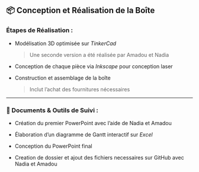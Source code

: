 ## 📦 Conception et Réalisation de la Boîte

### Étapes de Réalisation :

- Modélisation 3D optimisée sur *TinkerCad*  
  >  Une seconde version a été réalisée par Amadou et Nadia

- Conception de chaque pièce via *Inkscape* pour conception laser

- Construction et assemblage de la boîte  
  > Inclut l’achat des fournitures nécessaires

---

### 📝 Documents & Outils de Suivi :

- Création du premier PowerPoint avec l’aide de Nadia et Amadou

- Élaboration d’un diagramme de Gantt interactif sur *Excel*

- Conception du PowerPoint final

- Creation de dossier et ajout des fichiers necessaires sur GitHub avec Nadia et Amadou
